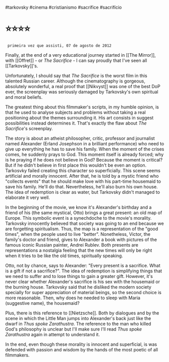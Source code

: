 #tarkovsky #cinema #cristianismo #sacrifice #sacrifício

 # ⭐⭐⭐⭐
	 primeira vez que assisti, 07 de agosto de 2012

Finally, at the end of a very educational journey started in [[The Mirror]], with [[Offret]] - or <i>The Sacrifice</i> - I can say proudly that I've seen all [[Tarkovsky]]'s.

Unfortunately, I should say that <i>The Sacrifice</i> is the worst film in this talented Russian career. Although the cinematography is gorgeous, absolutely wonderful, a real proof that [[Nikvyst]] was one of the best DoP ever, the screenplay was seriously damaged by Tarkovsky's own spiritual and moral beliefs. 

The greatest thing about this filmmaker's scripts, in my humble opinion, is that he used to analyse subjects and problems without taking a real positioning about the themes surrounding it. His art consists in suggest possibilities instead determines it. That's exactly the flaw about <i>The Sacrifice</i>'s screenplay.

The story is about an atheist philosopher, critic, professor and journalist named Alexander (Erland Josephson in a brilliant performance) who need to give up everything he has to save his family. When the moment of the crises comes, he suddenly prays to God. This moment itself is already forced; why is he praying if he does not believe in God? Because the moment is critical? But if he didn't believe in first place this wouldn't be even an option. Tarkosvky failed  creating this character so superficially. This scene seems artificial and morally innocent. After that, he is told by a mystic friend who "collects events" that he should make love with his part-time housemaid to save his family. He'll do that. Nevertheless, he'll also burn his own house. The idea of redemption is clear as water, but Tarkovsky didn't managed to elaborate it very well.

In the beginning of the movie, we know it's Alexander's birthday and a friend of his (the same mystical, Otto) brings a great present: an old map of Europe. This symbolic event is a synechdoche to the movie's morality. Tarkovsky innocently believed that society was going to an end because we are forgetting spiritualism. Thus, the map is a representation of the "good times", when the people used to live "better". Nonetheless, Victor, the family's doctor and friend, gives to Alexander a book with pictures of the famous iconic Russian painter, Andrei Rublev. Both presents are representations a nostalgia feeling that the new times will only be right when it tries to be like the old times, spiritually speaking.

Otto, not by chance, says to Alexander: "Every present is a sacrifice. What is a gift if not a sacrifice?". The idea of redemption is simplifying things that we need to suffer and to lose things to gain a greater gift. However, it's never clear whether Alexander's sacrifice is his sex with the housemaid or the burning house. Tarkovsky said that he disliked the modern society specially for super appreciation of material beings, so the second choice is more reasonable. Then, why does he needed to sleep with Maria (suggestive name), the housemaid?

Plus, there is this reference to [[Nietzsche]]. Both by dialogues and by the scene in which the Little Man jumps into Alexander's back just like the dwarf in <i>Thus spoke Zarathustra</i>. The reference to the man who killed God's philosophy is unclear but I'll make sure I'll read <i>Thus spoke Zarathustra</i> again in attempt to understand it.

In the end, even though these morality is innocent and superficial, is was defended with passion and wisdom by the hands of the most poetic of all filmmakers.